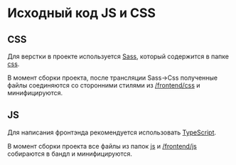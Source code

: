 # Исходный код JS и CSS
## CSS
Для верстки в проекте используется [Sass](http://sass-scss.ru/), который 
содержится в папке [css](css).

В момент сборки проекта, после трансляции 
Sass→Css полученные файлы соединяются со сторонними стилями из 
[/frontend/css](/frontend/css) и минифицируются.
## JS
Для написания фронтэнда рекомендуется использовать 
[TypeScript](https://www.typescriptlang.org/).

В момент сборки проекта все файлы из папок [js](js) и 
[/frontend/js](/frontend/js) собираются в бандл и минифицируются.